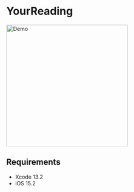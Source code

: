 # YourReading

<img src="Documentation/demo.gif" alt="Demo" width="320"/>

## Requirements
* Xcode 13.2
* iOS 15.2
